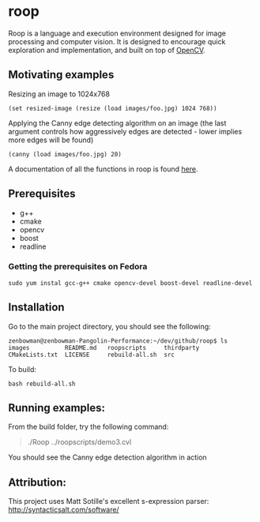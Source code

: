 roop
====

Roop is a language and execution environment designed for image processing and computer vision. It is designed to encourage quick exploration and implementation, and built on top of [OpenCV][1].

[1]: http://opencv.org

Motivating examples
---------
Resizing an image to 1024x768 
```
(set resized-image (resize (load images/foo.jpg) 1024 768))
```

Applying the Canny edge detecting algorithm on an image (the last argument controls how aggressively edges are detected - lower implies more edges will be found)
```
(canny (load images/foo.jpg) 20)
```

A documentation of all the functions in roop is found [here][2].

[2]: docs/Functions.md

Prerequisites
-------------
 * g++
 * cmake
 * opencv
 * boost
 * readline

### Getting the prerequisites on Fedora
```
sudo yum instal gcc-g++ cmake opencv-devel boost-devel readline-devel
```


Installation
------------

Go to the main project directory, you should see the following:
```  
zenbowman@zenbowman-Pangolin-Performance:~/dev/github/roop$ ls	
images          README.md   roopscripts     thirdparty
CMakeLists.txt  LICENSE     rebuild-all.sh  src
```

To build:
```
bash rebuild-all.sh
```  

Running examples:
-----------------
  From the build folder, try the following command:

> ./Roop ../roopscripts/demo3.cvl
    
  You should see the Canny edge detection algorithm in action


Attribution:
------------
This project uses Matt Sotille's excellent s-expression parser: http://syntacticsalt.com/software/
